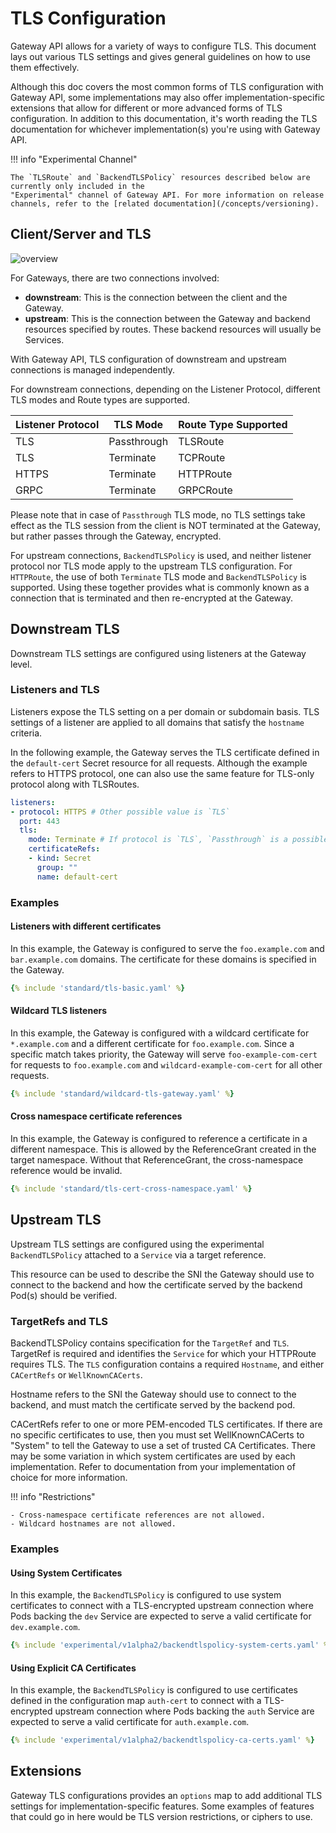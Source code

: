 # TLS Configuration

Gateway API allows for a variety of ways to configure TLS. This document lays
out various TLS settings and gives general guidelines on how to use them
effectively.

Although this doc covers the most common forms of TLS configuration with Gateway
API, some implementations may also offer implementation-specific extensions that
allow for different or more advanced forms of TLS configuration. In addition to
this documentation, it's worth reading the TLS documentation for whichever
implementation(s) you're using with Gateway API.

!!! info "Experimental Channel"

    The `TLSRoute` and `BackendTLSPolicy` resources described below are currently only included in the
    "Experimental" channel of Gateway API. For more information on release
    channels, refer to the [related documentation](/concepts/versioning).

## Client/Server and TLS

![overview](/images/tls-overview.svg)

For Gateways, there are two connections involved:

- **downstream**: This is the connection between the client and the Gateway.
- **upstream**: This is the connection between the Gateway and backend resources
   specified by routes. These backend resources will usually be Services.

With Gateway API, TLS configuration of downstream and
upstream connections is managed independently.

For downstream connections, depending on the Listener Protocol, different TLS modes and Route types are supported.

| Listener Protocol | TLS Mode    | Route Type Supported |
|-------------------|-------------|---------------------|
| TLS               | Passthrough | TLSRoute            |
| TLS               | Terminate   | TCPRoute            |
| HTTPS             | Terminate   | HTTPRoute           |
| GRPC              | Terminate   | GRPCRoute           |

Please note that in case of `Passthrough` TLS mode, no TLS settings take
effect as the TLS session from the client is NOT terminated at the Gateway, but rather
passes through the Gateway, encrypted.

For upstream connections, `BackendTLSPolicy` is used, and neither listener protocol nor TLS mode apply to the
upstream TLS configuration. For `HTTPRoute`, the use of both `Terminate` TLS mode and `BackendTLSPolicy` is supported.
Using these together provides what is commonly known as a connection that is terminated and then re-encrypted at
the Gateway.

## Downstream TLS

Downstream TLS settings are configured using listeners at the Gateway level.

### Listeners and TLS

Listeners expose the TLS setting on a per domain or subdomain basis.
TLS settings of a listener are applied to all domains that satisfy the
`hostname` criteria.

In the following example, the Gateway serves the TLS certificate
defined in the `default-cert` Secret resource for all requests.
Although the example refers to HTTPS protocol, one can also use the same
feature for TLS-only protocol along with TLSRoutes.

```yaml
listeners:
- protocol: HTTPS # Other possible value is `TLS`
  port: 443
  tls:
    mode: Terminate # If protocol is `TLS`, `Passthrough` is a possible mode
    certificateRefs:
    - kind: Secret
      group: ""
      name: default-cert
```

### Examples

#### Listeners with different certificates

In this example, the Gateway is configured to serve the `foo.example.com` and
`bar.example.com` domains. The certificate for these domains is specified
in the Gateway.

```yaml
{% include 'standard/tls-basic.yaml' %}
```

#### Wildcard TLS listeners

In this example, the Gateway is configured with a wildcard certificate for
`*.example.com` and a different certificate for `foo.example.com`.
Since a specific match takes priority, the Gateway will serve
`foo-example-com-cert` for requests to `foo.example.com` and
`wildcard-example-com-cert` for all other requests.

```yaml
{% include 'standard/wildcard-tls-gateway.yaml' %}
```

#### Cross namespace certificate references

In this example, the Gateway is configured to reference a certificate in a
different namespace. This is allowed by the ReferenceGrant created in the
target namespace. Without that ReferenceGrant, the cross-namespace reference
would be invalid.

```yaml
{% include 'standard/tls-cert-cross-namespace.yaml' %}
```

## Upstream TLS

Upstream TLS settings are configured using the experimental `BackendTLSPolicy`
attached to a `Service` via a target reference.

This resource can be used to describe the SNI the Gateway should use to connect to the
backend and how the certificate served by the backend Pod(s) should be verified.

### TargetRefs and TLS

BackendTLSPolicy contains specification for the `TargetRef` and `TLS`.  TargetRef is required and
identifies the `Service` for which your HTTPRoute requires TLS. The `TLS` configuration contains a
required `Hostname`, and either `CACertRefs` or `WellKnownCACerts`.

Hostname refers to the SNI the Gateway should use to connect to the backend, and
must match the certificate served by the backend pod.

CACertRefs refer to one or more PEM-encoded TLS certificates. If there are no specific certificates
to use, then you must set WellKnownCACerts to "System" to tell the Gateway to use a set of trusted
CA Certificates. There may be some variation in which system certificates are used by each implementation.
Refer to documentation from your implementation of choice for more information.

!!! info "Restrictions"

    - Cross-namespace certificate references are not allowed.
    - Wildcard hostnames are not allowed.

### Examples

#### Using System Certificates

In this example, the `BackendTLSPolicy` is configured to use system certificates to connect with a
TLS-encrypted upstream connection where Pods backing the `dev` Service are expected to serve a valid
certificate for `dev.example.com`.

```yaml
{% include 'experimental/v1alpha2/backendtlspolicy-system-certs.yaml' %}
```

#### Using Explicit CA Certificates

In this example, the `BackendTLSPolicy` is configured to use certificates defined in the configuration
map `auth-cert` to connect with a TLS-encrypted upstream connection where Pods backing the `auth` Service
are expected to serve a valid certificate for `auth.example.com`.

```yaml
{% include 'experimental/v1alpha2/backendtlspolicy-ca-certs.yaml' %}
```

## Extensions

Gateway TLS configurations provides an `options` map to add additional TLS
settings for implementation-specific features. Some examples of features that
could go in here would be TLS version restrictions, or ciphers to use.
